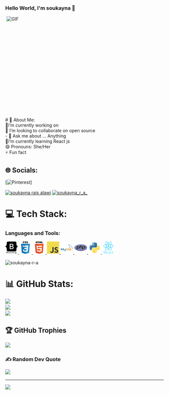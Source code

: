 ### Hello World, I'm soukayna  👋
<img align="right" alt="GIF" src="https://github.com/arsentieva/arsentieva/blob/main/code.gif?raw=true" width="500" height="320" />
# 💫 About Me:
<br>🔭I’m currently working on<br>🤝 I’m looking to collaborate on open source<br>
- 💬 Ask me about ... Anything<br>🌱I’m currently learning React  js<br>
😄 Pronouns: She/Her<br>
⚡ Fun fact 


## 🌐 Socials:
[![Pinterest](https://img.shields.io/badge/Pinterest-%23E60023.svg?logo=Pinterest&logoColor=white)]
<p align="left">
<a href="https://linkedin.com/in/soukayna rais alawi" target="blank"><img align="center" src="https://raw.githubusercontent.com/rahuldkjain/github-profile-readme-generator/master/src/images/icons/Social/linked-in-alt.svg" alt="soukayna rais alawi" height="30" width="40" /></a>
<a href="https://instagram.com/soukayna_r_a_" target="blank"><img align="center" src="https://raw.githubusercontent.com/rahuldkjain/github-profile-readme-generator/master/src/images/icons/Social/instagram.svg" alt="soukayna_r_a_" height="30" width="40" /></a>
</p>

# 💻 Tech Stack:
<h3 align="left">Languages and Tools:</h3>
<p align="left"> <a href="https://getbootstrap.com" target="_blank" rel="noreferrer"> <img src="https://raw.githubusercontent.com/devicons/devicon/master/icons/bootstrap/bootstrap-plain-wordmark.svg" alt="bootstrap" width="40" height="40"/> </a> <a href="https://www.w3schools.com/css/" target="_blank" rel="noreferrer"> <img src="https://raw.githubusercontent.com/devicons/devicon/master/icons/css3/css3-original-wordmark.svg" alt="css3" width="40" height="40"/> </a> <a href="https://www.w3.org/html/" target="_blank" rel="noreferrer"> <img src="https://raw.githubusercontent.com/devicons/devicon/master/icons/html5/html5-original-wordmark.svg" alt="html5" width="40" height="40"/> </a> <a href="https://developer.mozilla.org/en-US/docs/Web/JavaScript" target="_blank" rel="noreferrer"> <img src="https://raw.githubusercontent.com/devicons/devicon/master/icons/javascript/javascript-original.svg" alt="javascript" width="40" height="40"/> </a> <a href="https://www.mysql.com/" target="_blank" rel="noreferrer"> <img src="https://raw.githubusercontent.com/devicons/devicon/master/icons/mysql/mysql-original-wordmark.svg" alt="mysql" width="40" height="40"/> </a> <a href="https://www.php.net" target="_blank" rel="noreferrer"> <img src="https://raw.githubusercontent.com/devicons/devicon/master/icons/php/php-original.svg" alt="php" width="40" height="40"/> </a> <a href="https://www.python.org" target="_blank" rel="noreferrer"> <img src="https://raw.githubusercontent.com/devicons/devicon/master/icons/python/python-original.svg" alt="python" width="40" height="40"/> </a> <a href="https://reactjs.org/" target="_blank" rel="noreferrer"> <img src="https://raw.githubusercontent.com/devicons/devicon/master/icons/react/react-original-wordmark.svg" alt="react" width="40" height="40"/> </a> </p>

<p><img align="center" src="https://github-readme-stats.vercel.app/api/top-langs?username=soukayna-r-a&show_icons=true&locale=en&layout=compact" alt="soukayna-r-a" /></p>

# 📊 GitHub Stats:
![](https://github-readme-stats.vercel.app/api?username=soukayna-r-a&theme=dark&hide_border=true&include_all_commits=false&count_private=false)<br/>
![](https://github-readme-streak-stats.herokuapp.com/?user=soukayna-r-a&theme=dark&hide_border=true)<br/>
![](https://github-readme-stats.vercel.app/api/top-langs/?username=soukayna-r-a&theme=dark&hide_border=true&include_all_commits=false&count_private=false&layout=compact)

## 🏆 GitHub Trophies
![](https://github-profile-trophy.vercel.app/?username=soukayna-r-a&theme=dark_dimmed&no-frame=true&no-bg=true&margin-w=4)

### ✍️ Random Dev Quote
![](https://quotes-github-readme.vercel.app/api?type=horizontal&theme=merko)

---
[![](https://visitcount.itsvg.in/api?id=soukayna-r-a&icon=6&color=1)](https://visitcount.itsvg.in)

<!-- Proudly created with GPRM ( https://gprm.itsvg.in ) -->
